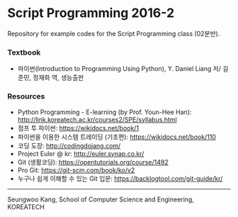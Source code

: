 # Script Programming 2016-2
Repository for example codes for the Script Programming class (02분반).

### Textbook
- 파이썬(Introduction to Programming Using Python), Y. Daniel Liang 저/ 길준민, 정재화 역, 생능출판

### Resources
- Python Programming - E-learning (by Prof. Youn-Hee Han): http://link.koreatech.ac.kr/courses2/SPE/syllabus.html
- 점프 투 파이썬: https://wikidocs.net/book/1
- 파이썬을 이용한 시스템 트레이딩 (기초편): https://wikidocs.net/book/110
- 코딩 도장: http://codingdojang.com/
- Project Euler @ kr: http://euler.synap.co.kr/
- Git (생활코딩): https://opentutorials.org/course/1492
- Pro Git: https://git-scm.com/book/ko/v2
- 누구나 쉽게 이해할 수 있는 Git 입문: https://backlogtool.com/git-guide/kr/

---
Seungwoo Kang, School of Computer Science and Engineering, KOREATECH



